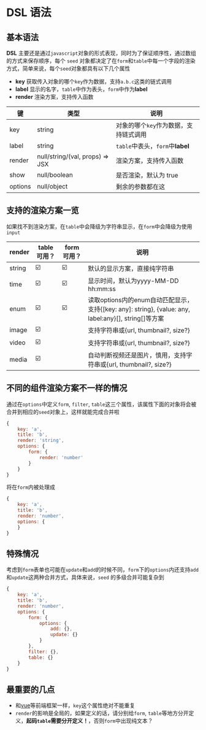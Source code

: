 # DSL 语法

## 基本语法

**DSL** 主要还是通过`javascript`对象的形式表现，同时为了保证顺序性，通过数组的方式来保存顺序，每个 `seed` 对象都决定了在`form`和`table`中每一个字段的渲染方式，简单来说，每个`seed`对象都具有以下几个属性

- **key** 获取传入对象的哪个`key`作为数据，支持`a.b.c`这类的链式调用
- **label** 显示的名字，`table`中作为表头，`form`中作为**label**
- **render** 渲染方案，支持传入函数

| 键      | 类型                            | 说明                                  |
| ------- | ------------------------------- | ------------------------------------- |
| key     | string                          | 对象的哪个`key`作为数据，支持链式调用 |
| label   | string                          | `table`中表头，`form`中**label**      |
| render  | null/string/(val, props) => JSX | 渲染方案，支持传入函数                |
| show    | null/boolean                    | 是否渲染，默认为 true                 |
| options | null/object                     | 剩余的参数都在这                      |

## 支持的渲染方案一览

如果找不到渲染方案，在`table`中会降级为字符串显示，在`form`中会降级为使用`input`

| render | table可用？ | form可用？ | 说明                                |
| ------ | ----------- | ---------- | ----------------------------------- |
| string | ☑️           | ☑️          | 默认的显示方案，直接纯字符串        |
| time   | ☑️           | ☑️          | 显示时间，默认为yyyy-MM-DD hh:mm:ss |
| enum   | ☑️           | ☑️          | 读取options内的enum自动匹配显示，支持{[key: any]: string}, {value: any, label:any}[], string[]等方案 |
| image   | ☑️           |          | 支持字符串或{url, thumbnail?, size?} |
| video   | ☑️           |          | 支持字符串或{url, thumbnail?, size?} |
| media   | ☑️           |          | 自动判断视频还是图片，慎用，支持字符串或{url, thumbnail?, size?} |

## 不同的组件渲染方案不一样的情况

通过在`options`中定义`form`, `filter`, `table`这三个属性，该属性下面的对象将会被合并到相应的`seed`对象上，这样就能完成合并啦

```javascript
{
    key: 'a',
    title: 'b',
    render: 'string',
    options: {
        form: {
            render: 'number'
        }
    }
}
```

将在`form`内被处理成

```javascript
{
    key: 'a',
    title: 'b',
    render: 'number',
    options: {
    }
}
```

## 特殊情况

考虑到`form`表单也可能在`update`和`add`的时候不同，`form`下的`options`内还支持`add`和`update`这两种合并方式，具体来说，`seed` 的多级合并可能复杂到

```javascript
{
    key: 'a',
    title: 'b',
    render: 'number',
    options: {
        form: {
            options: {
                add: {},
                update: {}
            }
        },
        filter: {},
        table: {}
    }
}
```

## 最重要的几点

- 和[vue](https://cn.vuejs.org/v2/guide/index.html)等前端框架一样，`key`这个属性绝对不能重复
- `render`的影响是全局的，如果定义的话，请分别给`form`, `table`等地方分开定义，**起码`table`需要分开定义！**，否则`form`中出现纯文本？
